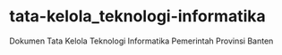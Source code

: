 # tata-kelola_teknologi-informatika
Dokumen Tata Kelola Teknologi Informatika Pemerintah Provinsi Banten 
